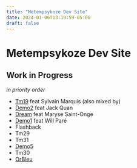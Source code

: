 ```yaml
---
title: "Metempsykoze Dev Site"
date: 2024-01-06T13:19:59-05:00
draft: false
---
```


# Metempsykoze Dev Site


## Work in Progress

*in priority order*

- [Tm19](./wip/tm19/) feat Sylvain Marquis (also mixed by)
- [Demo2](./wip/demo2/) feat Jack Quan
- [Dream](./wip/dream/) feat Maryse Saint-Onge
- [Demo1](./wip/demo1/) feat Will Paré
- Flashback
- Tm29
- Tm31
- [Demo5](./wip/demo5/)
- Tm30
- [OrBleu](./wip/orbleu/)
